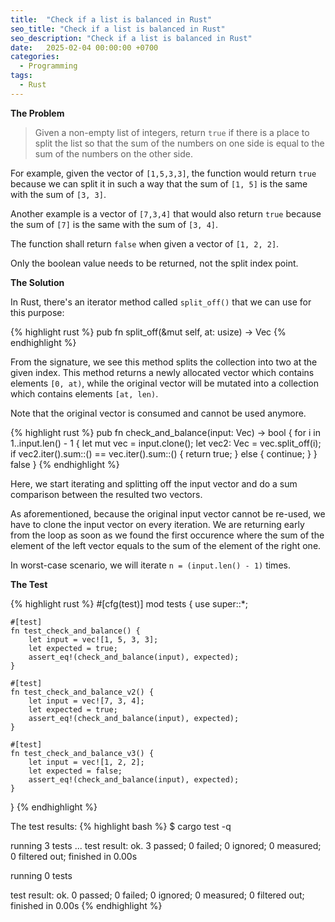```yaml
---
title:  "Check if a list is balanced in Rust"
seo_title: "Check if a list is balanced in Rust"
seo_description: "Check if a list is balanced in Rust"
date:   2025-02-04 00:00:00 +0700
categories:
  - Programming
tags:
  - Rust
---
```

**The Problem**
> Given a non-empty list of integers, return `true` if there is a place to split the list so that the sum of the numbers on one side is equal to the sum of the numbers on the other side. 

For example, given the vector of `[1,5,3,3]`, the function would return `true` because we can split it in such a way that the sum of `[1, 5]` is the same with the sum of `[3, 3]`. 

Another example is a vector of `[7,3,4]` that would also return `true` because the sum of `[7]` is the same with the sum of `[3, 4]`. 

The function shall return `false` when given a vector of `[1, 2, 2]`.

Only the boolean value needs to be returned, not the split index point.

**The Solution**

In Rust, there's an iterator method called `split_off()` that we can use for this purpose:

{% highlight rust %}
pub fn split_off(&mut self, at: usize) -> Vec<T>
{% endhighlight %}

From the signature, we see this method splits the collection into two at the given index. This method returns a newly allocated vector which contains elements `[0, at)`, while the original vector will be mutated into a collection which contains elements `[at, len)`. 

Note that the original vector is consumed and cannot be used anymore.

{% highlight rust %}
pub fn check_and_balance(input: Vec<i32>) -> bool {
    for i in 1..input.len() - 1 {
        let mut vec = input.clone();
        let vec2: Vec<i32> = vec.split_off(i);
        if vec2.iter().sum::<i32>() == vec.iter().sum::<i32>() {
            return true;
        } else {
            continue;
        }
    }
    false
}
{% endhighlight %}

Here, we start iterating and splitting off the input vector and do a sum comparison between the resulted two vectors. 

As aforementioned, because the original input vector cannot be re-used, we have to clone the input vector on every iteration. We are returning early from the loop as soon as we found the first occurence where the sum of the element of the left vector equals to the sum of the element of the right one. 

In worst-case scenario, we will iterate `n = (input.len() - 1)` times.

**The Test**

{% highlight rust %}
#[cfg(test)]
mod tests {
    use super::*;

    #[test]
    fn test_check_and_balance() {
        let input = vec![1, 5, 3, 3];
        let expected = true;
        assert_eq!(check_and_balance(input), expected);
    }

    #[test]
    fn test_check_and_balance_v2() {
        let input = vec![7, 3, 4];
        let expected = true;
        assert_eq!(check_and_balance(input), expected);
    }

    #[test]
    fn test_check_and_balance_v3() {
        let input = vec![1, 2, 2];
        let expected = false;
        assert_eq!(check_and_balance(input), expected);
    }
}
{% endhighlight %}

The test results:
{% highlight bash %}
$ cargo test -q

running 3 tests
...
test result: ok. 3 passed; 0 failed; 0 ignored; 0 measured; 0 filtered out; finished in 0.00s


running 0 tests

test result: ok. 0 passed; 0 failed; 0 ignored; 0 measured; 0 filtered out; finished in 0.00s
{% endhighlight %}
